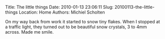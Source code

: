 Title: The little things
Date: 2010-01-13 23:06:11
Slug: 20100113-the-little-things
Location: Home
Authors: Michiel Scholten

<p>On my way back from work it started to snow tiny flakes. When I stopped at a traffic light, they turned out to be beautiful snow crystals, 3 to 4mm across. Made me smile.</p>